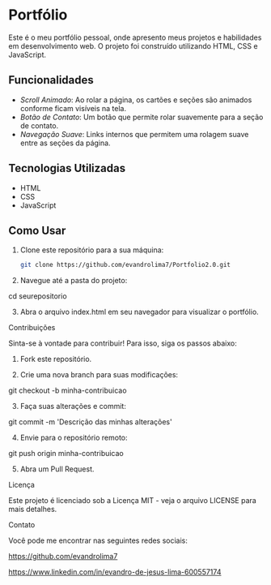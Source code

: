 # Portfólio

Este é o meu portfólio pessoal, onde apresento meus projetos e habilidades em desenvolvimento web. O projeto foi construído utilizando HTML, CSS e JavaScript.

## Funcionalidades

- *Scroll Animado*: Ao rolar a página, os cartões e seções são animados conforme ficam visíveis na tela.
- *Botão de Contato*: Um botão que permite rolar suavemente para a seção de contato.
- *Navegação Suave*: Links internos que permitem uma rolagem suave entre as seções da página.

## Tecnologias Utilizadas

- HTML
- CSS
- JavaScript

## Como Usar

1. Clone este repositório para a sua máquina:
   ```bash
   git clone https://github.com/evandrolima7/Portfolio2.0.git

2. Navegue até a pasta do projeto:

cd seurepositorio


3. Abra o arquivo index.html em seu navegador para visualizar o portfólio.



Contribuições

Sinta-se à vontade para contribuir! Para isso, siga os passos abaixo:

1. Fork este repositório.


2. Crie uma nova branch para suas modificações:

git checkout -b minha-contribuicao


3. Faça suas alterações e commit:

git commit -m 'Descrição das minhas alterações'


4. Envie para o repositório remoto:

git push origin minha-contribuicao


5. Abra um Pull Request.



Licença

Este projeto é licenciado sob a Licença MIT - veja o arquivo LICENSE para mais detalhes.

Contato

Você pode me encontrar nas seguintes redes sociais:

https://github.com/evandrolima7

 https://www.linkedin.com/in/evandro-de-jesus-lima-600557174